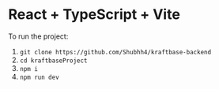 # React + TypeScript + Vite

To run the project:

1. `git clone https://github.com/Shubhh4/kraftbase-backend`
2. `cd kraftbaseProject` 
3. `npm i` 
4. `npm run dev` 
